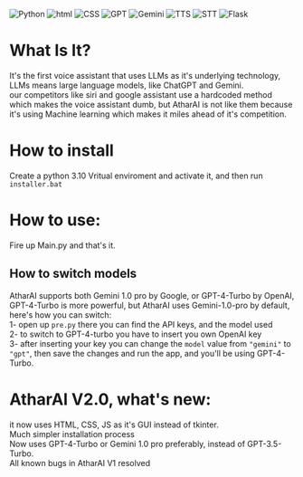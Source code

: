 ![Python](https://img.shields.io/badge/Python-3.11-blue?style=flat-square&logo=python) ![html](https://img.shields.io/badge/HTML-red?style=flat-square) ![CSS](https://img.shields.io/badge/CSS-purple?style=flat-square) ![GPT](https://img.shields.io/badge/GPT-4.5_Turbo-Green?style=flat-square) ![Gemini](https://img.shields.io/badge/Gemini-1.0_Pro-white?style=flat-square) ![TTS](https://img.shields.io/badge/Speech_To_Text-Whisper-yellow?style=flat-square) ![STT](https://img.shields.io/badge/Text_To_Speech-Pyttsx3-Blue?style=flat-square&color=LightBlue) ![Flask](https://img.shields.io/badge/Flask-red?style=flat-square)

<h1> What Is It? </h1>
It's the first voice assistant that uses LLMs as it's underlying technology, LLMs means large language models, like ChatGPT and Gemini. <br> 
our competitors like siri and google assistant use a hardcoded method which makes the voice assistant dumb, but AtharAI is not like them because it's using Machine learning which makes it miles ahead of it's competition.

<h1>How to install</h1>
Create a python 3.10 Vritual enviroment and activate it, and then run <code>installer.bat</code>

<h1> How to use: </h1>
Fire up Main.py and that's it.

<h2>How to switch models</h2>
AtharAI supports both Gemini 1.0 pro by Google, or GPT-4-Turbo by OpenAI, GPT-4-Turbo is more powerful, but AtharAI uses Gemini-1.0-pro by default, here's how you can switch: <br>
1- open up <code>pre.py</code> there you can find the API keys, and the model used <br>
2- to switch to GPT-4-turbo you have to insert you own OpenAI key<br>
3- after inserting your key you can change the <code>model</code> value from <code>"gemini"</code> to <code>"gpt"</code>, then save the changes and run the app, and you'll be using GPT-4-Turbo.

<h1>AtharAI V2.0, what's new:</h1>
it now uses HTML, CSS, JS as it's GUI instead of tkinter. <br>
Much simpler installation process <br>
Now uses GPT-4-Turbo or Gemini 1.0 pro preferably, instead of GPT-3.5-Turbo. <br>
All known bugs in AtharAI V1 resolved  <br>
